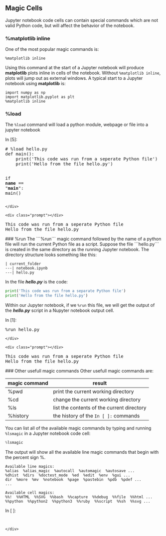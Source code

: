 
## Magic Cells
Jupyter notebook code cells can contain special commands which are not valid Python code, but will affect the behavior of the notebook.
### %matplotlib inline
One of the most popular magic commands is:

```
%matplotlib inline
```

Using this command at the start of a Jupyter notebook will produce **matplotlib** plots inline in cells of the notebook. Without ```%matplotlib inline```, plots will jump out as external windows. A typical start to a Jupyter notebook using **matplotlib** is:

```
import numpy as np
import matplotlib.pyplot as plt
%matplotlib inline
```

### %load
The ```%load``` command will load a python module, webpage or file into a jupyter notebook
<div class="cell border-box-sizing code_cell rendered">
<div class="input">
<div class="prompt input_prompt">In&nbsp;[5]:</div>
<div class="inner_cell">
    <div class="input_area">
<div class=" highlight hl-ipython3"><pre><span></span><span class="c1"># %load hello.py</span>
<span class="k">def</span> <span class="nf">main</span><span class="p">():</span>
    <span class="nb">print</span><span class="p">(</span><span class="s1">&#39;This code was run from a seperate Python file&#39;</span><span class="p">)</span>
    <span class="nb">print</span><span class="p">(</span><span class="s1">&#39;Hello from the file hello.py&#39;</span><span class="p">)</span>
    
<span class="k">if</span> <span class="vm">__name__</span> <span class="o">==</span> <span class="s2">&quot;__main__&quot;</span><span class="p">:</span>
    <span class="n">main</span><span class="p">()</span>
</pre></div>

    </div>
</div>
</div>

<div class="output_wrapper">
<div class="output">


<div class="output_area">

    <div class="prompt"></div>


<div class="output_subarea output_stream output_stdout output_text">
<pre>This code was run from a seperate Python file
Hello from the file hello.py
</pre>
</div>
</div>

</div>
</div>

</div>
### %run
The ```%run``` magic command followed by the name of a python file will run the current Python file as a script. Suppose the file ```hello.py``` is created in the same directory as the running Jupyter notebook. The directory structure looks something like this:

```
| current_folder
---| notebook.ipynb
---| hello.py
```

In the file **_hello.py_** is the code:

```python
print('This code was run from a separate Python file')
print('Hello from the file hello.py')
```

Within our Jupyter notebook, if we ```%run``` this file, we will get the output of the **_hello.py_** script in a Nupyter notebook output cell.

<div class="cell border-box-sizing code_cell rendered">
<div class="input">
<div class="prompt input_prompt">In&nbsp;[1]:</div>
<div class="inner_cell">
    <div class="input_area">
<div class=" highlight hl-ipython3"><pre><span></span><span class="o">%</span><span class="k">run</span> hello.py
</pre></div>

    </div>
</div>
</div>

<div class="output_wrapper">
<div class="output">


<div class="output_area">

    <div class="prompt"></div>


<div class="output_subarea output_stream output_stdout output_text">
<pre>This code was run from a seperate Python file
Hello from the file hello.py
</pre>
</div>
</div>

</div>
</div>

</div>
### Other usefull magic commands
Other usefull magic commands are:

| magic command | result |
| --- | --- |
| %pwd | print the current working directory |
| %cd | change the current working directory |
| %ls | list the contents of the current directory |
| %history | the history of the ```In [ ]:``` commands |

You can list all of the available magic commands by typing and running ```%lsmagic``` in a Jupyter notebook code cell:
```python
%lsmagic
```

The output will show all the available line magic commands that begin with the percent sign %.

```text
Available line magics:
%alias  %alias_magic  %autocall  %automagic  %autosave ...
%dhist  %dirs  %doctest_mode  %ed  %edit  %env  %gui ...
dir  %more  %mv  %notebook  %page  %pastebin  %pdb  %pdef ...
...

Available cell magics:
%%!  %%HTML  %%SVG  %%bash  %%capture  %%debug  %%file  %%html ...
%%python  %%python2  %%python3  %%ruby  %%script  %%sh  %%svg ...
```

<div class="cell border-box-sizing code_cell rendered">
<div class="input">
<div class="prompt input_prompt">In&nbsp;[&nbsp;]:</div>
<div class="inner_cell">
    <div class="input_area">
<div class=" highlight hl-ipython3"><pre><span></span> 
</pre></div>

    </div>
</div>
</div>

</div>
 

